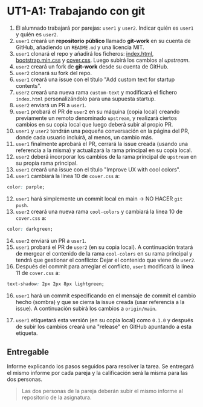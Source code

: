 # UT1-A1: Trabajando con git

1. El alumnado trabajará por parejas: `user1` y `user2`. Indicar quién es `user1` y quién es `user2`.
2. `user1` creará un **repositorio público** llamado **git-work** en su cuenta de GitHub, añadiendo un `README.md` y una licencia MIT.
3. `user1` clonará el repo y añadirá los ficheros: [index.html](./files/index.html), [bootstrap.min.css](./files/bootstrap.min.css) y [cover.css](./files/cover.css). Luego subirá los cambios al _upstream_.
4. `user2` creará un fork de **git-work** desde su cuenta de GitHub.
5. `user2` clonará su fork del repo.
6. `user1` creará una issue con el título "Add custom text for startup contents".
7. `user2` creará una nueva rama `custom-text` y modificará el fichero `index.html` personalizándolo para una supuesta startup.
8. `user2` enviará un PR a `user1`.
9. `user1` probará el PR de `user2` en su máquina (copia local) creando previamente un remoto denominado `upstream`, y realizará ciertos cambios en su copia local que luego deberá subir al propio PR.
10. `user1` y `user2` tendrán una pequeña conversación en la página del PR, donde cada usuario incluirá, al menos, un cambio más.
11. `user1` finalmente aprobará el PR, cerrará la issue creada (usando una referencia a la misma) y actualizará la rama principal en su copia local.
12. `user2` deberá incorporar los cambios de la rama principal de `upstream` en su propia rama principal.
13. `user1` creará una issue con el título "Improve UX with cool colors".
14. `user1` cambiará la línea 10 de `cover.css` a:

```css
color: purple;
```

12. `user1` hará simplemente un commit local en main → NO HACER `git push`.
13. `user2` creará una nueva rama `cool-colors` y cambiará la línea 10 de `cover.css` a:

```css
color: darkgreen;
```

14. `user2` enviará un PR a `user1`.
15. `user1` probará el PR de `user2` (en su copia local). A continuación tratará de mergear el contenido de la rama `cool-colors` en su rama principal y tendrá que gestionar el conflicto: Dejar el contenido que viene de `user2`.
16. Después del commit para arreglar el conflicto, `user1` modificará la línea 11 de `cover.css` a:

```css
text-shadow: 2px 2px 8px lightgreen;
```

16. `user1` hará un commit especificando en el mensaje de commit el cambio hecho (sombra) y que se cierra la issue creada (usar referencia a la issue). A continuación subirá los cambios a `origin/main`.

17. `user1` etiquetará esta versión (en su copia local) como `0.1.0` y después de subir los cambios creará una "release" en GitHub apuntando a esta etiqueta.

## Entregable

Informe explicando los pasos seguidos para resolver la tarea. Se entregará el mismo informe por cada pareja y la calificación será la misma para las dos personas.

> Las dos personas de la pareja deberán subir el mismo informe al repositorio de la asignatura.
